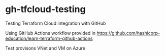 # gh-tfcloud-testing
Testing Terraform Cloud integration with GitHub

Using GitHub Actions workflow provided in https://github.com/hashicorp-education/learn-terraform-github-actions

Test provisons VNet and VM on Azure
